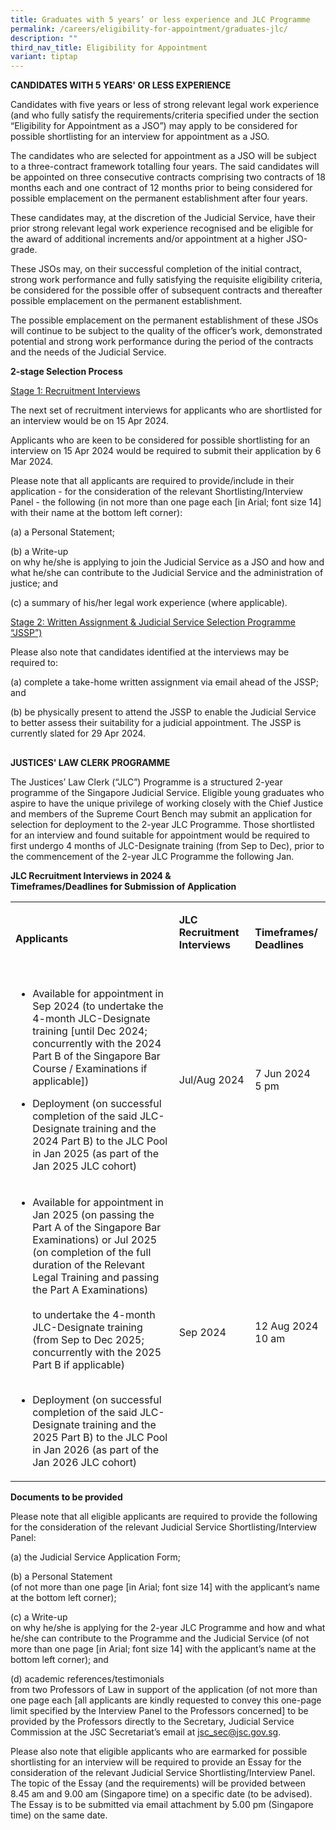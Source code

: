 ```yaml
---
title: Graduates with 5 years’ or less experience and JLC Programme
permalink: /careers/eligibility-for-appointment/graduates-jlc/
description: ""
third_nav_title: Eligibility for Appointment
variant: tiptap
---
```

<p><strong>CANDIDATES WITH 5 YEARS' OR LESS EXPERIENCE</strong></p><p>Candidates with five years or less of strong relevant legal work experience (and who fully satisfy the requirements/criteria specified under the section “Eligibility for Appointment as a JSO”) may apply to be considered for possible shortlisting for an interview for appointment as a JSO.</p><p>The candidates who are selected for appointment as a JSO will be subject to a three-contract framework totalling four years. The said candidates will be appointed on three consecutive contracts comprising two contracts of 18 months each and one contract of 12 months prior to being considered for possible emplacement on the permanent establishment after four years.</p><p>These candidates may, at the discretion of the Judicial Service, have their prior strong relevant legal work experience recognised and be eligible for the award of additional increments and/or appointment at a higher JSO-grade.</p><p>These JSOs may, on their successful completion of the initial contract, strong work performance and fully satisfying the requisite eligibility criteria, be considered for the possible offer of subsequent contracts and thereafter possible emplacement on the permanent establishment.</p><p>The possible emplacement on the permanent establishment of these JSOs will continue to be subject to the quality of the officer’s work, demonstrated potential and strong work performance during the period of the contracts and the needs of the Judicial Service.</p><p></p><p><strong>2-stage Selection Process</strong></p><p><u>Stage 1: Recruitment Interviews</u></p><p>The next set of recruitment interviews for applicants who are shortlisted for an interview would be on 15 Apr 2024.</p><p>Applicants who are keen to be considered for possible shortlisting for an interview on 15 Apr 2024 would be required to submit their application by 6 Mar 2024.</p><p>Please note that all applicants are required to provide/include in their application - for the consideration of the relevant Shortlisting/Interview Panel - the following (in not more than one page each [in Arial; font size 14] with their name at the bottom left corner):</p><p>(a) a Personal Statement;</p><p>(b) a Write-up<br>on why he/she is applying to join the Judicial Service as a JSO and how and what he/she can contribute to the Judicial Service and the administration of justice; and</p><p>(c) a summary of his/her legal work experience (where applicable).</p><p><u>Stage 2: Written Assignment &amp; Judicial Service Selection Programme “JSSP”)</u></p><p>Please also note that candidates identified at the interviews may be required to:</p><p>(a) complete a take-home written assignment via email ahead of the JSSP; and</p><p>(b) be physically present to attend the JSSP to enable the Judicial Service to better assess their suitability for a judicial appointment. The JSSP is currently slated for 29 Apr 2024.</p><h2></h2><p></p><p><strong>JUSTICES' LAW CLERK PROGRAMME</strong></p><p>The Justices’ Law Clerk (“JLC”) Programme is a structured 2-year programme of the Singapore Judicial Service. Eligible young graduates who aspire to have the unique privilege of working closely with the Chief Justice and members of the Supreme Court Bench may submit an application for selection for deployment to the 2-year JLC Programme. Those shortlisted for an interview and found suitable for appointment would be required to first undergo 4 months of JLC-Designate training (from Sep to Dec), prior to the commencement of the 2-year JLC Programme the following Jan.</p><p><strong>JLC Recruitment Interviews in 2024 &amp;<br>Timeframes/Deadlines for Submission of Application</strong></p><table><tbody><tr><td rowspan="1" colspan="1"><p><strong>Applicants</strong></p></td><td rowspan="1" colspan="1"><p><strong>JLC Recruitment Interviews<br><br></strong></p></td><td rowspan="1" colspan="1"><p><strong>Timeframes/<br>Deadlines</strong></p></td></tr><tr><td rowspan="1" colspan="1"><ul data-tight="true" class="tight"><li><p>Available for appointment in Sep 2024 (to undertake the 4-month JLC-Designate training [until Dec 2024; concurrently with the 2024 Part B of the Singapore Bar Course / Examinations if applicable])</p></li></ul><p></p><ul data-tight="true" class="tight"><li><p>Deployment (on successful completion of the said JLC-Designate training and the 2024 Part B) to the JLC Pool in Jan 2025 (as part of the Jan 2025 JLC cohort)</p></li></ul></td><td rowspan="1" colspan="1"><p>Jul/Aug 2024</p></td><td rowspan="1" colspan="1"><p>7 Jun 2024<br>5 pm</p></td></tr><tr><td rowspan="1" colspan="1"><ul data-tight="true" class="tight"><li><p>Available for appointment in Jan 2025 (on passing the Part A of the Singapore Bar Examinations) or Jul 2025 <br>(on completion of the full duration of the Relevant Legal Training and passing the Part A Examinations) <br><br>to undertake the 4-month JLC-Designate training (from Sep to Dec 2025; concurrently with the 2025 Part B if applicable) <br><br></p></li><li><p>Deployment (on successful completion of the said JLC-Designate training and the 2025 Part B) to the JLC Pool in Jan 2026 (as part of the Jan 2026 JLC cohort)</p></li></ul></td><td rowspan="1" colspan="1"><p>Sep 2024</p></td><td rowspan="1" colspan="1"><p>12 Aug 2024 10 am</p></td></tr></tbody></table><p><strong>Documents to be provided</strong></p><p>Please note that all eligible applicants are required to provide the following for the consideration of the relevant Judicial Service Shortlisting/Interview Panel:</p><p>(a) the Judicial Service Application Form;</p><p>(b) a Personal Statement<br>(of not more than one page [in Arial; font size 14] with the applicant’s name at the bottom left corner);</p><p>(c) a Write-up<br>on why he/she is applying for the 2-year JLC Programme and how and what he/she can contribute to the Programme and the Judicial Service (of not more than one page [in Arial; font size 14] with the applicant’s name at the bottom left corner); and</p><p>(d) academic references/testimonials<br>from two Professors of Law in support of the application (of not more than one page each [all applicants are kindly requested to convey this one-page limit specified by the Interview Panel to the Professors concerned] to be provided by the Professors directly to the Secretary, Judicial Service Commission at the JSC Secretariat’s email at&nbsp;<a href="mailto:jsc_sec@jsc.gov.sg" rel="noopener noreferrer nofollow" target="_blank"><u>jsc_sec@jsc.gov.sg</u></a>.</p><p>Please also note that eligible applicants who are earmarked for possible shortlisting for an interview will be required to provide an Essay for the consideration of the relevant Judicial Service Shortlisting/Interview Panel. The topic of the Essay (and the requirements) will be provided between 8.45 am and 9.00 am (Singapore time) on a specific date (to be advised). The Essay is to be submitted via email attachment by 5.00 pm (Singapore time) on the same date.</p>